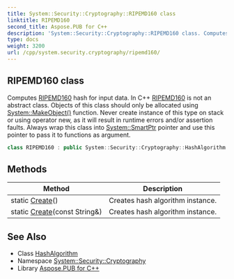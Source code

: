 ```yaml
---
title: System::Security::Cryptography::RIPEMD160 class
linktitle: RIPEMD160
second_title: Aspose.PUB for C++
description: 'System::Security::Cryptography::RIPEMD160 class. Computes RIPEMD160 hash for input data. In C++ RIPEMD160 is not an abstract class. Objects of this class should only be allocated using System::MakeObject() function. Never create instance of this type on stack or using operator new, as it will result in runtime errors and/or assertion faults. Always wrap this class into System::SmartPtr pointer and use this pointer to pass it to functions as argument in C++.'
type: docs
weight: 3200
url: /cpp/system.security.cryptography/ripemd160/
---
```

## RIPEMD160 class


Computes [RIPEMD160](./) hash for input data. In C++ [RIPEMD160](./) is not an abstract class. Objects of this class should only be allocated using [System::MakeObject()](../../system/makeobject/) function. Never create instance of this type on stack or using operator new, as it will result in runtime errors and/or assertion faults. Always wrap this class into [System::SmartPtr](../../system/smartptr/) pointer and use this pointer to pass it to functions as argument.

```cpp
class RIPEMD160 : public System::Security::Cryptography::HashAlgorithm
```

## Methods

| Method | Description |
| --- | --- |
| static [Create](./create/)() | Creates hash algorithm instance. |
| static [Create](./create/)(const String\&) | Creates hash algorithm instance. |
## See Also

* Class [HashAlgorithm](../hashalgorithm/)
* Namespace [System::Security::Cryptography](../)
* Library [Aspose.PUB for C++](../../)
